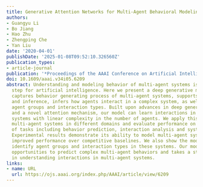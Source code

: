 ```yaml
---
title: Generative Attention Networks for Multi-Agent Behavioral Modeling
authors:
- Guangyu Li
- Bo Jiang
- Hao Zhu
- Zhengping Che
- Yan Liu
date: '2020-04-01'
publishDate: '2025-01-08T09:52:10.326560Z'
publication_types:
- article-journal
publication: '*Proceedings of the AAAI Conference on Artificial Intelligence*'
doi: 10.1609/aaai.v34i05.6209
abstract: Understanding and modeling behavior of multi-agent systems is a central
  step for artificial intelligence. Here we present a deep generative model which
  captures behavior generating process of multi-agent systems, supports accurate predictions
  and inference, infers how agents interact in a complex system, as well as identifies
  agent groups and interaction types. Built upon advances in deep generative models
  and a novel attention mechanism, our model can learn interactions in highly heterogeneous
  systems with linear complexity in the number of agents. We apply this model to three
  multi-agent systems in different domains and evaluate performance on a diverse set
  of tasks including behavior prediction, interaction analysis and system identification.
  Experimental results demonstrate its ability to model multi-agent systems, yielding
  improved performance over competitive baselines. We also show the model can successfully
  identify agent groups and interaction types in these systems. Our model offers new
  opportunities to predict complex multi-agent behaviors and takes a step forward
  in understanding interactions in multi-agent systems.
links:
- name: URL
  url: https://ojs.aaai.org/index.php/AAAI/article/view/6209
---
```

